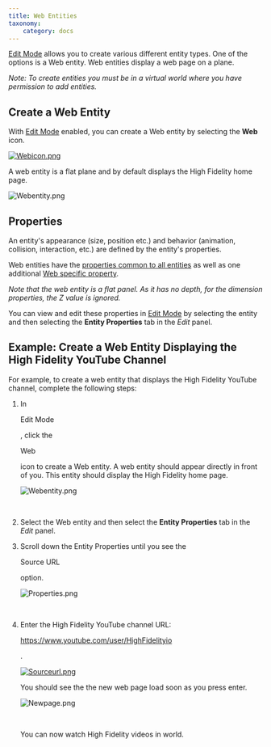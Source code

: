 ```yaml
---
title: Web Entities 
taxonomy:
    category: docs
---
```


[Edit Mode](https://wiki.highfidelity.com/wiki/Edit_Mode) allows you to create various different entity types. One of the options is a Web entity. Web entities display a web page on a plane.

*Note: To create entities you must be in a virtual world where you have permission to add entities.*

## Create a Web Entity

With [Edit Mode](https://wiki.highfidelity.com/wiki/Edit_Mode) enabled, you can create a Web entity by selecting the **Web** icon.

[![Webicon.png](https://wiki.highfidelity.com/images/d/d1/Webicon.png)](https://wiki.highfidelity.com/wiki/File:Webicon.png)

A web entity is a flat plane and by default displays the High Fidelity home page.

![Webentity.png](https://wiki.highfidelity.com/images/thumb/2/28/Webentity.png/500px-Webentity.png)

## Properties

An entity's appearance (size, position etc.) and behavior (animation, collision, interaction, etc.) are defined by the entity's properties.

Web entities have the [properties common to all entities](http://jsref.docs.highfidelity.com/v1.0/docs/entity-properties#section-common-properties) as well as one additional [Web specific property](http://jsref.docs.highfidelity.com/v1.0/docs/entity-properties#webentity).

*Note that the web entity is a flat panel. As it has no depth, for the dimension properties, the Z value is ignored.*

You can view and edit these properties in [Edit Mode](https://wiki.highfidelity.com/wiki/Edit_Mode) by selecting the entity and then selecting the **Entity Properties** tab in the *Edit* panel.

## Example: Create a Web Entity Displaying the High Fidelity YouTube Channel

For example, to create a web entity that displays the High Fidelity YouTube channel, complete the following steps:

1. In

    

   Edit Mode

   , click the

    

   Web

    

   icon to create a Web entity. A web entity should appear directly in front of you. This entity should display the High Fidelity home page.

   ![Webentity.png](https://wiki.highfidelity.com/images/thumb/2/28/Webentity.png/500px-Webentity.png)

   ​

2. Select the Web entity and then select the **Entity Properties** tab in the *Edit* panel.

3. Scroll down the Entity Properties until you see the

    

   Source URL

    

   option.

   ![Properties.png](https://wiki.highfidelity.com/images/thumb/4/44/Properties.png/500px-Properties.png)

   ​

4. Enter the High Fidelity YouTube channel URL:

    

   https://www.youtube.com/user/HighFidelityio

   .

   [![Sourceurl.png](https://wiki.highfidelity.com/images/a/af/Sourceurl.png)](https://wiki.highfidelity.com/wiki/File:Sourceurl.png)

   You should see the the new web page load soon as you press enter.

   ![Newpage.png](https://wiki.highfidelity.com/images/thumb/b/be/Newpage.png/500px-Newpage.png)

   ​

   You can now watch High Fidelity videos in world.